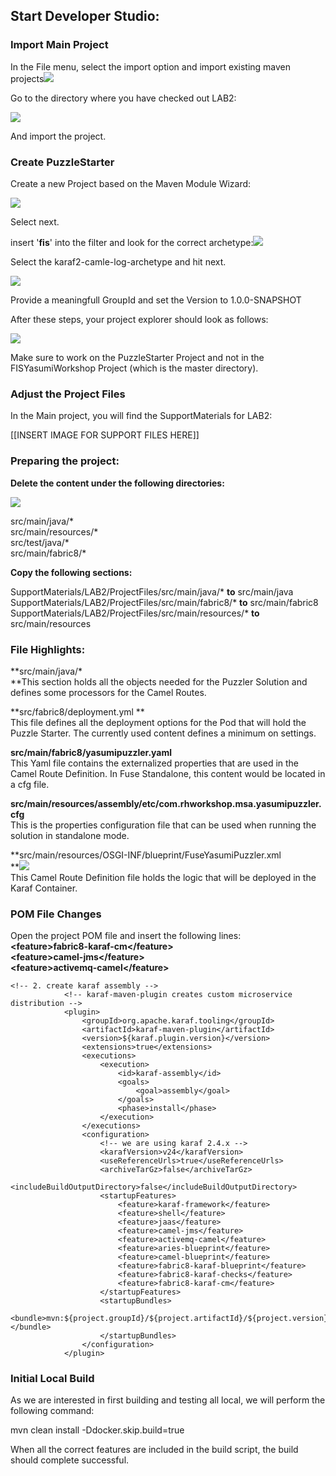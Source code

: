 ## Start Developer Studio:

### Import Main Project

In the File menu, select the import option and import existing maven projects![](/assets/importmavenprojects.png)

Go to the directory where you have checked out LAB2:   

![](/assets/checkoutDir.png)

And import the project.

### Create PuzzleStarter

Create a new Project based on the Maven Module Wizard:

![](/assets/MavenModuleWizard.png)

Select next.

insert '**fis**' into the filter and look for the correct archetype:![](/assets/Archetype.png)

Select the karaf2-camle-log-archetype and hit next.

![](/assets/mavenmoduleids.png)

Provide a meaningfull GroupId and set the Version to 1.0.0-SNAPSHOT

After these steps, your project explorer should look as follows:

![](/assets/fisprojectexplorer1.png)

Make sure to work on the PuzzleStarter Project and not in the FISYasumiWorkshop Project \(which is the master directory\).

### Adjust the Project Files

In the Main project, you will find the SupportMaterials for LAB2:

\[\[INSERT IMAGE FOR SUPPORT FILES HERE\]\]

### Preparing the project:

**Delete the content under the following directories:**

![](/assets/deletedResourceProgram.png)

src/main/java/\*  
src/main/resources/\*  
src/test/java/\*  
src/main/fabric8/\*

**Copy the following sections:**

SupportMaterials/LAB2/ProjectFiles/src/main/java/\* **to** src/main/java  
SupportMaterials/LAB2/ProjectFiles/src/main/fabric8/\* **to** src/main/fabric8  
SupportMaterials/LAB2/ProjectFiles/src/main/resources/\* **to** src/main/resources

### File Highlights:

**src/main/java/\*                  
**This section holds all the objects needed for the Puzzler Solution and defines some processors for the Camel Routes.

**src/fabric8/deployment.yml **  
This file defines all the deployment options for the Pod that will hold the Puzzle Starter. The currently used content defines a minimum on settings.

**src/main/fabric8/yasumipuzzler.yaml**  
This Yaml file contains the externalized properties that are used in the Camel Route Definition. In Fuse Standalone, this content would be located in a cfg file.

**src/main/resources/assembly/etc/com.rhworkshop.msa.yasumipuzzler.cfg**  
This is the properties configuration file that can be used when running the solution in standalone mode.

**src/main/resources/OSGI-INF/blueprint/FuseYasumiPuzzler.xml                
**![](/assets/camelpuzzlestarter.png)  
This Camel Route Definition file holds the logic that will be deployed in the Karaf Container.

### POM File Changes

Open the project POM file and insert the following lines:  
**&lt;feature&gt;fabric8-karaf-cm&lt;/feature&gt;  
&lt;feature&gt;camel-jms&lt;/feature&gt;  
&lt;feature&gt;activemq-camel&lt;/feature&gt;**

```
<!-- 2. create karaf assembly -->
            <!-- karaf-maven-plugin creates custom microservice distribution -->
            <plugin>
                <groupId>org.apache.karaf.tooling</groupId>
                <artifactId>karaf-maven-plugin</artifactId>
                <version>${karaf.plugin.version}</version>
                <extensions>true</extensions>
                <executions>
                    <execution>
                        <id>karaf-assembly</id>
                        <goals>
                            <goal>assembly</goal>
                        </goals>
                        <phase>install</phase>
                    </execution>
                </executions>
                <configuration>
                    <!-- we are using karaf 2.4.x -->
                    <karafVersion>v24</karafVersion>
                    <useReferenceUrls>true</useReferenceUrls>
                    <archiveTarGz>false</archiveTarGz>
                    <includeBuildOutputDirectory>false</includeBuildOutputDirectory>
                    <startupFeatures>
                        <feature>karaf-framework</feature>
                        <feature>shell</feature>
                        <feature>jaas</feature>
                        <feature>camel-jms</feature>
                        <feature>activemq-camel</feature>
                        <feature>aries-blueprint</feature>
                        <feature>camel-blueprint</feature>
                        <feature>fabric8-karaf-blueprint</feature>
                        <feature>fabric8-karaf-checks</feature>
                        <feature>fabric8-karaf-cm</feature>
                    </startupFeatures>
                    <startupBundles>
                        <bundle>mvn:${project.groupId}/${project.artifactId}/${project.version}</bundle>
                    </startupBundles>
                </configuration>
            </plugin>
```

### Initial Local Build

As we are interested in first building and testing all local, we will perform the following command:

mvn clean install -Ddocker.skip.build=true

When all the correct features are included in the build script, the build should complete successful.

